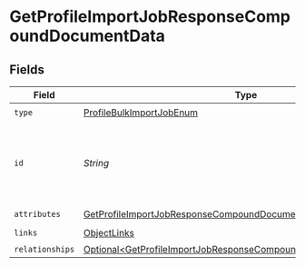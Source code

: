 # GetProfileImportJobResponseCompoundDocumentData


## Fields

| Field                                                                                                                                                      | Type                                                                                                                                                       | Required                                                                                                                                                   | Description                                                                                                                                                |
| ---------------------------------------------------------------------------------------------------------------------------------------------------------- | ---------------------------------------------------------------------------------------------------------------------------------------------------------- | ---------------------------------------------------------------------------------------------------------------------------------------------------------- | ---------------------------------------------------------------------------------------------------------------------------------------------------------- |
| `type`                                                                                                                                                     | [ProfileBulkImportJobEnum](../../models/components/ProfileBulkImportJobEnum.md)                                                                            | :heavy_check_mark:                                                                                                                                         | N/A                                                                                                                                                        |
| `id`                                                                                                                                                       | *String*                                                                                                                                                   | :heavy_check_mark:                                                                                                                                         | Unique identifier for retrieving the job. Generated by Klaviyo.                                                                                            |
| `attributes`                                                                                                                                               | [GetProfileImportJobResponseCompoundDocumentAttributes](../../models/components/GetProfileImportJobResponseCompoundDocumentAttributes.md)                  | :heavy_check_mark:                                                                                                                                         | N/A                                                                                                                                                        |
| `links`                                                                                                                                                    | [ObjectLinks](../../models/components/ObjectLinks.md)                                                                                                      | :heavy_check_mark:                                                                                                                                         | N/A                                                                                                                                                        |
| `relationships`                                                                                                                                            | [Optional\<GetProfileImportJobResponseCompoundDocumentRelationships>](../../models/components/GetProfileImportJobResponseCompoundDocumentRelationships.md) | :heavy_minus_sign:                                                                                                                                         | N/A                                                                                                                                                        |